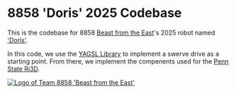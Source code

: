 # 8858 'Doris' 2025 Codebase

This is the codebase for 8858 [Beast from the East]()'s 2025 robot named ['Doris'](https://en.wikipedia.org/wiki/Doris_(Oceanid)).

In this code, we use the [YAGSL Library](https://docs.yagsl.com/) to implement a swerve drive as a starting point.
From there, we implement the compenents used for the [Penn State Ri3D](https://pennstateri3d.com/).

[![Logo of Team 8858 'Beast from the East'](https://github.com/Jeremy-Chaney/8858_FRC_code/images/8858_logo.png)](https://www.thebluealliance.com/team/8858)